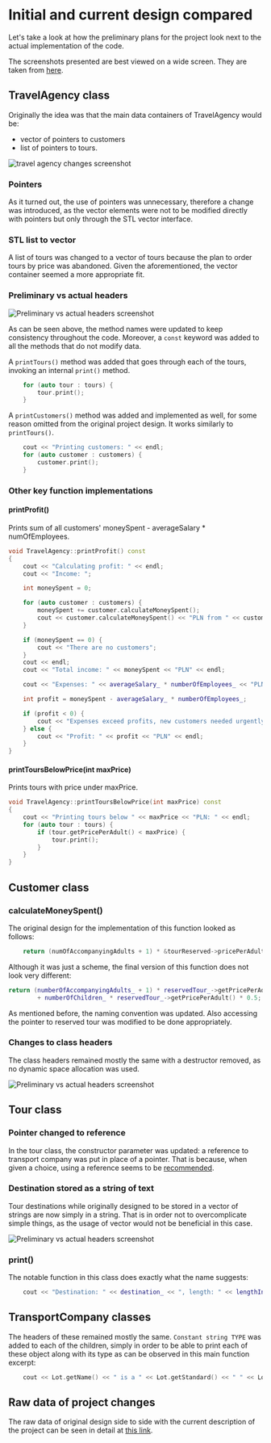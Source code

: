 # Initial and current design compared

Let's take a look at how the preliminary plans for the project look next to the actual implementation of the code.

The screenshots presented are best viewed on a wide screen.
They are taken from [here](https://github.com/whiteeagle44/travel-agency/compare/fe097fa..36c443c).

## TravelAgency class

Originally the idea was that the main data containers of TravelAgency would be:

- vector of pointers to customers
- list of pointers to tours.

![travel agency changes screenshot](./assets/screenshots-of-changes/change1.jpg)

### Pointers

As it turned out, the use of pointers was unnecessary, therefore a change was introduced, as the vector elements were not to be modified directly with pointers but only through the STL vector interface.

### STL list to vector

A list of tours was changed to a vector of tours because the plan to order tours by price was abandoned. Given the aforementioned, the vector container seemed a more appropriate fit.

### Preliminary vs actual headers

![Preliminary vs actual headers screenshot](./assets/screenshots-of-changes/change2.jpg)

As can be seen above, the method names were updated to keep consistency throughout the code. Moreover, a `const` keyword was added to all the methods that do not modify data.

A `printTours()` method was added that goes through each of the tours, invoking an internal `print()` method.

```cpp
    for (auto tour : tours) {
        tour.print();
    }
```

A `printCustomers()` method was added and implemented as well, for some reason omitted from the original project design. It works similarly to `printTours()`.

```cpp
    cout << "Printing customers: " << endl;
    for (auto customer : customers) {
        customer.print();
    }
```

### Other key function implementations

#### printProfit()

Prints sum of all customers' moneySpent - averageSalary \* numOfEmployees.

```cpp
void TravelAgency::printProfit() const
{
    cout << "Calculating profit: " << endl;
    cout << "Income: ";

    int moneySpent = 0;

    for (auto customer : customers) {
        moneySpent += customer.calculateMoneySpent();
        cout << customer.calculateMoneySpent() << "PLN from " << customer.getName() << ", ";
    }

    if (moneySpent == 0) {
        cout << "There are no customers";
    }
    cout << endl;
    cout << "Total income: " << moneySpent << "PLN" << endl;

    cout << "Expenses: " << averageSalary_ * numberOfEmployees_ << "PLN" << endl;

    int profit = moneySpent - averageSalary_ * numberOfEmployees_;

    if (profit < 0) {
        cout << "Expenses exceed profits, new customers needed urgently!" << endl;
    } else {
        cout << "Profit: " << profit << "PLN" << endl;
    }
}
```

#### printToursBelowPrice(int maxPrice)

Prints tours with price under maxPrice.

```cpp
void TravelAgency::printToursBelowPrice(int maxPrice) const
{
    cout << "Printing tours below " << maxPrice << "PLN: " << endl;
    for (auto tour : tours) {
        if (tour.getPricePerAdult() < maxPrice) {
            tour.print();
        }
    }
}
```

## Customer class

### calculateMoneySpent()

The original design for the implementation of this function looked as follows:

```cpp
    return (numOfAccompanyingAdults + 1) * &tourReserved->pricePerAdult + numOfChildren * &tourReserved->pricePerAdult * 0.5;
```

Although it was just a scheme, the final version of this function does not look very different:

```cpp
return (numberOfAccompanyingAdults_ + 1) * reservedTour_->getPricePerAdult()
        + numberOfChildren_ * reservedTour_->getPricePerAdult() * 0.5;
```

As mentioned before, the naming convention was updated. Also accessing the pointer to reserved tour was modified to be done appropriately.

### Changes to class headers

The class headers remained mostly the same with a destructor removed, as no dynamic space allocation was used.

![Preliminary vs actual headers screenshot](./assets/screenshots-of-changes/change3.jpg)

## Tour class

### Pointer changed to reference

In the tour class, the constructor parameter was updated: a reference to transport company was put in place of a pointer. That is because, when given a choice, using a reference seems to be [recommended](https://stackoverflow.com/a/7058373).

### Destination stored as a string of text

Tour destinations while originally designed to be stored in a vector of strings are now simply in a string. That is in order not to overcomplicate simple things, as the usage of vector would not be beneficial in this case.

![Preliminary vs actual headers screenshot](./assets/screenshots-of-changes/change4.jpg)

### print()

The notable function in this class does exactly what the name suggests:

```cpp
    cout << "Destination: " << destination_ << ", length: " << lengthInDays_ << " days, price per adult: "<< pricePerAdult_ << "PLN, transport: " << transportCompany_.getStandard() << " company " << transportCompany_.getName() << endl;
```

## TransportCompany classes

The headers of these remained mostly the same.
`Constant string TYPE` was added to each of the children, simply in order to be able to print each of these object along with its type as can be observed in this main function excerpt:

```cpp
    cout << Lot.getName() << " is a " << Lot.getStandard() << " " << Lot.TYPE << endl;
```

## Raw data of project changes

The raw data of original design side to side with the current description of the project can be seen in detail at [this link](https://github.com/whiteeagle44/travel-agency/compare/fe097fa..36c443c).
